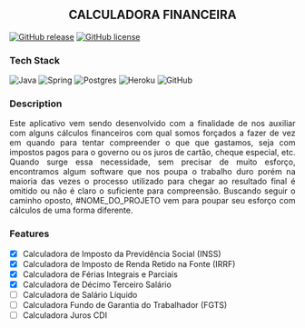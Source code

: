 <h2 align="center">
  CALCULADORA FINANCEIRA
</h2>

[![GitHub release](https://img.shields.io/github/release/Naereen/StrapDown.js.svg)](https://GitHub.com/Naereen/StrapDown.js/releases/)
[![GitHub license](https://img.shields.io/github/license/Naereen/StrapDown.js.svg)](https://github.com/Naereen/StrapDown.js/blob/master/LICENSE)

### Tech Stack

![Java](https://img.shields.io/badge/java-%23ED8B00.svg?style=for-the-badge&logo=openjdk&logoColor=white)
![Spring](https://img.shields.io/badge/spring-%236DB33F.svg?style=for-the-badge&logo=spring&logoColor=white)
![Postgres](https://img.shields.io/badge/postgres-%23316192.svg?style=for-the-badge&logo=postgresql&logoColor=white)
![Heroku](https://img.shields.io/badge/Heroku-430098?style=for-the-badge&logo=heroku&logoColor=white)
![GitHub](https://img.shields.io/badge/GitHub-100000?style=for-the-badge&logo=github&logoColor=white)

### Description

<p align="justify">
  Este aplicativo vem sendo desenvolvido com a finalidade de nos auxiliar com alguns cálculos financeiros com qual somos forçados a fazer de vez em quando para tentar compreender o que que gastamos, seja com impostos pagos para o governo ou os juros de cartão, cheque especial, etc. Quando surge essa necessidade, sem precisar de muito esforço, encontramos algum software que nos poupa o trabalho duro porém na maioria das vezes o processo utilizado para chegar ao resultado final é omitido ou não é claro o suficiente para compreensão. Buscando seguir o caminho oposto, #NOME_DO_PROJETO vem para poupar seu esforço com cálculos de uma forma diferente.
</p>

### Features
- [x] Calculadora de Imposto da Previdência Social (INSS)<br>
- [x] Calculadora de Imposto de Renda Retido na Fonte (IRRF)<br>
- [x] Calculadora de Férias Integrais e Parciais<br>
- [x] Calculadora de Décimo Terceiro Salário<br>
- [ ] Calculadora de Salário Líquido<br>
- [ ] Calculadora Fundo de Garantia do Trabalhador (FGTS)<br>
- [ ] Calculadora Juros CDI<br>
